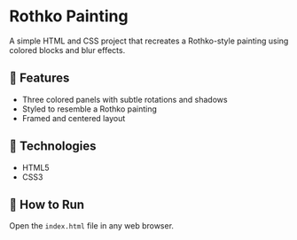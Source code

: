 # Rothko Painting

A simple HTML and CSS project that recreates a Rothko-style painting using colored blocks and blur effects.

## 🎨 Features
- Three colored panels with subtle rotations and shadows  
- Styled to resemble a Rothko painting  
- Framed and centered layout  

## 🧠 Technologies
- HTML5  
- CSS3  

## 🚀 How to Run
Open the `index.html` file in any web browser.
